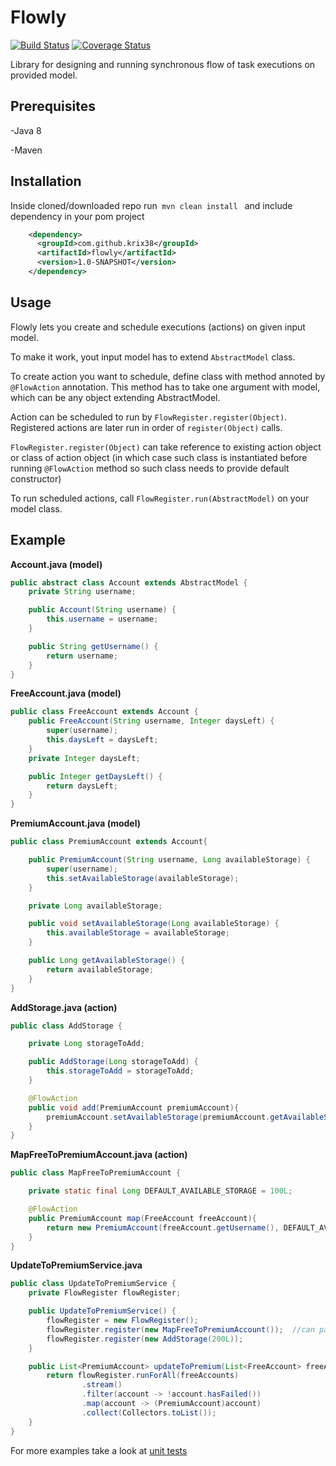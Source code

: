 # Flowly

[![Build Status](https://travis-ci.org/krix38/flowly.svg?branch=master)](https://travis-ci.org/krix38/flowly) [![Coverage Status](https://coveralls.io/repos/github/krix38/flowly/badge.svg?branch=master&refreshBadge=2)](https://coveralls.io/github/krix38/flowly?branch=master)


Library for designing and running synchronous flow of task executions on provided model.

## Prerequisites
-Java 8

-Maven

## Installation

Inside cloned/downloaded repo run<code>
mvn clean install
</code>
and include dependency in your pom project

```xml
    <dependency>
      <groupId>com.github.krix38</groupId>
      <artifactId>flowly</artifactId>
      <version>1.0-SNAPSHOT</version>
    </dependency>
```

## Usage



Flowly lets you create and schedule executions (actions) on given input model.

To make it work, yout input model has to extend <code>AbstractModel</code> class.

To create action you want to schedule, define class with method annoted by <code>@FlowAction</code> annotation. This method has to take one argument with model, which can be any object extending AbstractModel.

Action can be scheduled to run by <code>FlowRegister.register(Object)</code>. Registered actions are later run in order of <code>register(Object)</code> calls.

<code>FlowRegister.register(Object)</code> can take reference to existing action object or class of action object (in which case such class is instantiated before running <code>@FlowAction</code> method so such class needs to provide default constructor)

To run scheduled actions, call <code>FlowRegister.run(AbstractModel)</code> on your model class.

## Example

**Account.java (model)**
```java
public abstract class Account extends AbstractModel {
    private String username;

    public Account(String username) {
        this.username = username;
    }

    public String getUsername() {
        return username;
    }
}
```


**FreeAccount.java (model)**
```java
public class FreeAccount extends Account {
    public FreeAccount(String username, Integer daysLeft) {
        super(username);
        this.daysLeft = daysLeft;
    }
    private Integer daysLeft;

    public Integer getDaysLeft() {
        return daysLeft;
    }
}
```


**PremiumAccount.java (model)**
```java
public class PremiumAccount extends Account{

    public PremiumAccount(String username, Long availableStorage) {
        super(username);
        this.setAvailableStorage(availableStorage);
    }

    private Long availableStorage;

    public void setAvailableStorage(Long availableStorage) {
        this.availableStorage = availableStorage;
    }

    public Long getAvailableStorage() {
        return availableStorage;
    }
}
```


**AddStorage.java (action)**
```java
public class AddStorage {

    private Long storageToAdd;

    public AddStorage(Long storageToAdd) {
        this.storageToAdd = storageToAdd;
    }

    @FlowAction
    public void add(PremiumAccount premiumAccount){
        premiumAccount.setAvailableStorage(premiumAccount.getAvailableStorage() + storageToAdd);
    }
}
```


**MapFreeToPremiumAccount.java (action)**
```java
public class MapFreeToPremiumAccount {

    private static final Long DEFAULT_AVAILABLE_STORAGE = 100L;

    @FlowAction
    public PremiumAccount map(FreeAccount freeAccount){
        return new PremiumAccount(freeAccount.getUsername(), DEFAULT_AVAILABLE_STORAGE);
    }
}
```


**UpdateToPremiumService.java**
```java
public class UpdateToPremiumService {
    private FlowRegister flowRegister;

    public UpdateToPremiumService() {
        flowRegister = new FlowRegister();
        flowRegister.register(new MapFreeToPremiumAccount());  //can pass MapFreeToPremiumAccount.class as well
        flowRegister.register(new AddStorage(200L));
    }

    public List<PremiumAccount> updateToPremium(List<FreeAccount> freeAccounts) throws ActionExecutionException {
        return flowRegister.runForAll(freeAccounts)
                .stream()
                .filter(account -> !account.hasFailed())
                .map(account -> (PremiumAccount)account)
                .collect(Collectors.toList());
    }
}
```


For more examples take a look at [unit tests](https://github.com/krix38/flowly/blob/master/src/test/java/com/github/krix38/flowly/FlowlyRunnerTest.java)
